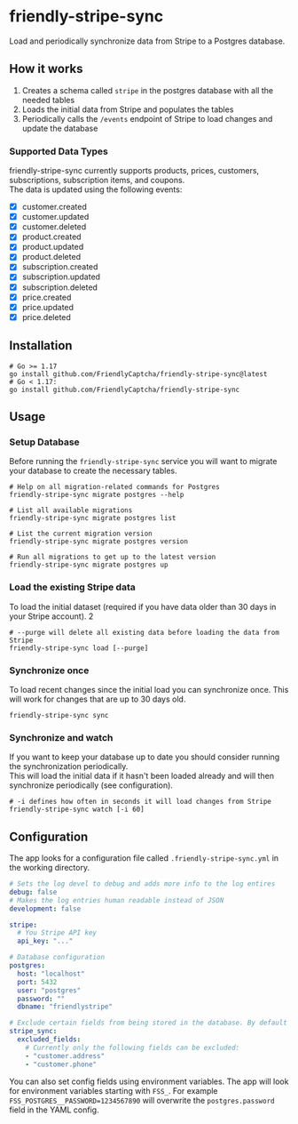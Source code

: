 # friendly-stripe-sync

Load and periodically synchronize data from Stripe to a Postgres database.

## How it works

1. Creates a schema called `stripe` in the postgres database with all the needed tables
2. Loads the initial data from Stripe and populates the tables
3. Periodically calls the `/events` endpoint of Stripe to load changes and update the database

### Supported Data Types

friendly-stripe-sync currently supports products, prices, customers, subscriptions, subscription items, and coupons.  
The data is updated using the following events:

- [x] customer.created
- [x] customer.updated
- [x] customer.deleted
- [x] product.created
- [x] product.updated
- [x] product.deleted
- [x] subscription.created
- [x] subscription.updated
- [x] subscription.deleted
- [x] price.created
- [x] price.updated
- [x] price.deleted

## Installation

```shell
# Go >= 1.17
go install github.com/FriendlyCaptcha/friendly-stripe-sync@latest
# Go < 1.17:
go install github.com/FriendlyCaptcha/friendly-stripe-sync
```

## Usage

### Setup Database

Before running the `friendly-stripe-sync` service you will want to migrate your database to create the necessary tables.

```shell
# Help on all migration-related commands for Postgres
friendly-stripe-sync migrate postgres --help

# List all available migrations
friendly-stripe-sync migrate postgres list

# List the current migration version
friendly-stripe-sync migrate postgres version

# Run all migrations to get up to the latest version
friendly-stripe-sync migrate postgres up
```

### Load the existing Stripe data

To load the initial dataset (required if you have data older than 30 days in your Stripe account).
2

```shell
# --purge will delete all existing data before loading the data from Stripe
friendly-stripe-sync load [--purge]
```

### Synchronize once

To load recent changes since the initial load you can synchronize once. This will work for changes that are up to 30 days old.

```shell
friendly-stripe-sync sync
```

### Synchronize and watch

If you want to keep your database up to date you should consider running the synchronization periodically.  
This will load the initial data if it hasn't been loaded already and will then synchronize periodically (see configuration).

```shell
# -i defines how often in seconds it will load changes from Stripe
friendly-stripe-sync watch [-i 60]
```

## Configuration

The app looks for a configuration file called `.friendly-stripe-sync.yml` in the working directory.

```yaml
# Sets the log devel to debug and adds more info to the log entires
debug: false
# Makes the log entries human readable instead of JSON
development: false

stripe:
  # You Stripe API key
  api_key: "..."

# Database configuration
postgres:
  host: "localhost"
  port: 5432
  user: "postgres"
  password: ""
  dbname: "friendlystripe"

# Exclude certain fields from being stored in the database. By default no fields are excluded.
stripe_sync:
  excluded_fields:
    # Currently only the following fields can be excluded:
    - "customer.address"
    - "customer.phone"
```

You can also set config fields using environment variables. The app will look for environment variables starting with `FSS_`. For example `FSS_POSTGRES__PASSWORD=1234567890` will overwrite the `postgres.password` field in the YAML config.
